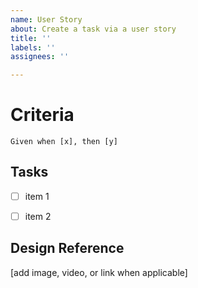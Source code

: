 ```yaml
---
name: User Story
about: Create a task via a user story
title: ''
labels: ''
assignees: ''

---
```


# Criteria
```
Given when [x], then [y]
```


## Tasks
- [ ] item 1
- [ ] item 2


## Design Reference
[add image, video, or link when applicable]
